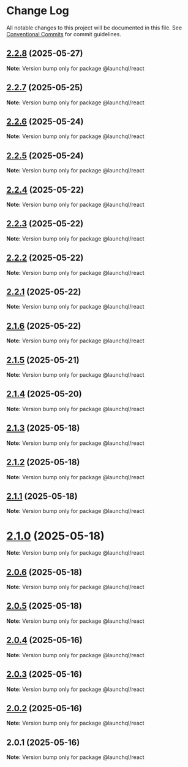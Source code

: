 # Change Log

All notable changes to this project will be documented in this file.
See [Conventional Commits](https://conventionalcommits.org) for commit guidelines.

## [2.2.8](https://github.com/launchql/launchql/compare/@launchql/react@2.2.7...@launchql/react@2.2.8) (2025-05-27)

**Note:** Version bump only for package @launchql/react





## [2.2.7](https://github.com/launchql/launchql/compare/@launchql/react@2.2.6...@launchql/react@2.2.7) (2025-05-25)

**Note:** Version bump only for package @launchql/react





## [2.2.6](https://github.com/launchql/launchql/compare/@launchql/react@2.2.5...@launchql/react@2.2.6) (2025-05-24)

**Note:** Version bump only for package @launchql/react





## [2.2.5](https://github.com/launchql/launchql/compare/@launchql/react@2.2.4...@launchql/react@2.2.5) (2025-05-24)

**Note:** Version bump only for package @launchql/react





## [2.2.4](https://github.com/launchql/launchql/compare/@launchql/react@2.2.3...@launchql/react@2.2.4) (2025-05-22)

**Note:** Version bump only for package @launchql/react





## [2.2.3](https://github.com/launchql/launchql/compare/@launchql/react@2.2.2...@launchql/react@2.2.3) (2025-05-22)

**Note:** Version bump only for package @launchql/react





## [2.2.2](https://github.com/launchql/launchql/compare/@launchql/react@2.2.1...@launchql/react@2.2.2) (2025-05-22)

**Note:** Version bump only for package @launchql/react





## [2.2.1](https://github.com/launchql/launchql/compare/@launchql/react@2.1.6...@launchql/react@2.2.1) (2025-05-22)

**Note:** Version bump only for package @launchql/react





## [2.1.6](https://github.com/launchql/launchql/compare/@launchql/react@2.1.5...@launchql/react@2.1.6) (2025-05-22)

**Note:** Version bump only for package @launchql/react





## [2.1.5](https://github.com/launchql/launchql/compare/@launchql/react@2.1.4...@launchql/react@2.1.5) (2025-05-21)

**Note:** Version bump only for package @launchql/react





## [2.1.4](https://github.com/launchql/launchql/compare/@launchql/react@2.1.3...@launchql/react@2.1.4) (2025-05-20)

**Note:** Version bump only for package @launchql/react





## [2.1.3](https://github.com/launchql/launchql/compare/@launchql/react@2.1.2...@launchql/react@2.1.3) (2025-05-18)

**Note:** Version bump only for package @launchql/react





## [2.1.2](https://github.com/launchql/launchql/compare/@launchql/react@2.1.1...@launchql/react@2.1.2) (2025-05-18)

**Note:** Version bump only for package @launchql/react





## [2.1.1](https://github.com/launchql/launchql/compare/@launchql/react@2.1.0...@launchql/react@2.1.1) (2025-05-18)

**Note:** Version bump only for package @launchql/react





# [2.1.0](https://github.com/launchql/launchql/compare/@launchql/react@2.0.6...@launchql/react@2.1.0) (2025-05-18)

**Note:** Version bump only for package @launchql/react





## [2.0.6](https://github.com/launchql/launchql/compare/@launchql/react@2.0.5...@launchql/react@2.0.6) (2025-05-18)

**Note:** Version bump only for package @launchql/react





## [2.0.5](https://github.com/launchql/launchql/compare/@launchql/react@2.0.4...@launchql/react@2.0.5) (2025-05-18)

**Note:** Version bump only for package @launchql/react





## [2.0.4](https://github.com/launchql/launchql/compare/@launchql/react@2.0.3...@launchql/react@2.0.4) (2025-05-16)

**Note:** Version bump only for package @launchql/react





## [2.0.3](https://github.com/launchql/launchql/compare/@launchql/react@2.0.2...@launchql/react@2.0.3) (2025-05-16)

**Note:** Version bump only for package @launchql/react





## [2.0.2](https://github.com/launchql/launchql/compare/@launchql/react@2.0.1...@launchql/react@2.0.2) (2025-05-16)

**Note:** Version bump only for package @launchql/react





## 2.0.1 (2025-05-16)

**Note:** Version bump only for package @launchql/react
